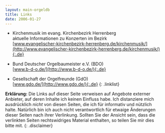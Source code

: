 ```yaml
---
layout: main-orgeldb
title: Links
date: 2006-01-27
---
```


- Kirchenmusik im evang. Kirchenbezirk Herrenberg<br>
  aktuelle Informationen zu Konzerten im Bezirk<br>
  [www.evangelischer-kirchenbezirk-herrenberg.de/kirchenmusik/](http://www.evangelischer-kirchenbezirk-herrenberg.de/kirchenmusik/){:.de}

- Bund Deutscher Orgelbaumeister e.V. (BDO)<br>
  [www.b-d-o.de/](http://www.b-d-o.de/){:.de}

- Gesellschaft der Orgelfreunde (GdO)<br>
  [www.gdo.de/](http://www.gdo.de/){:.de}
{: .linklist}

**Erklärung:** Die Links auf dieser Seite verweisen
auf Angebote externer Anbieter, auf deren Inhalte ich keinen Einfluss
habe. Ich distanziere mich ausdrücklich _nicht_ von diesen
Seiten, die ich für informativ und nützlich
halte. Natürlich bin ich auch nicht verantwortlich für
etwaige Änderungen dieser Seiten nach ihrer Verlinkung.  Sollten
Sie der Ansicht sein, dass die verlinkten Seiten rechtswidriges
Material enthalten, so teilen Sie mir dies bitte mit.
{: .disclaimer}
